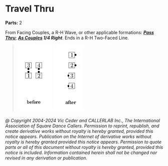 
# Travel Thru
**Parts:** 2  

From Facing Couples, a R-H
Wave, or other applicable formations:
***[Pass Thru](../b1/pass_thru.md)***;
***[As Couples](../a1/as_couples.md) 1/4 Right***.
Ends in a R-H Two-Faced Line.

> 
> ![alt](travel_thru-1.png)
> ![alt](travel_thru-2.png)
> 

###### @ Copyright 2004-2024 Vic Ceder and CALLERLAB Inc., The International Association of Square Dance Callers. Permission to reprint, republish, and create derivative works without royalty is hereby granted, provided this notice appears. Publication on the Internet of derivative works without royalty is hereby granted provided this notice appears. Permission to quote parts or all of this document without royalty is hereby granted, provided this notice is included. Information contained herein shall not be changed nor revised in any derivation or publication.
